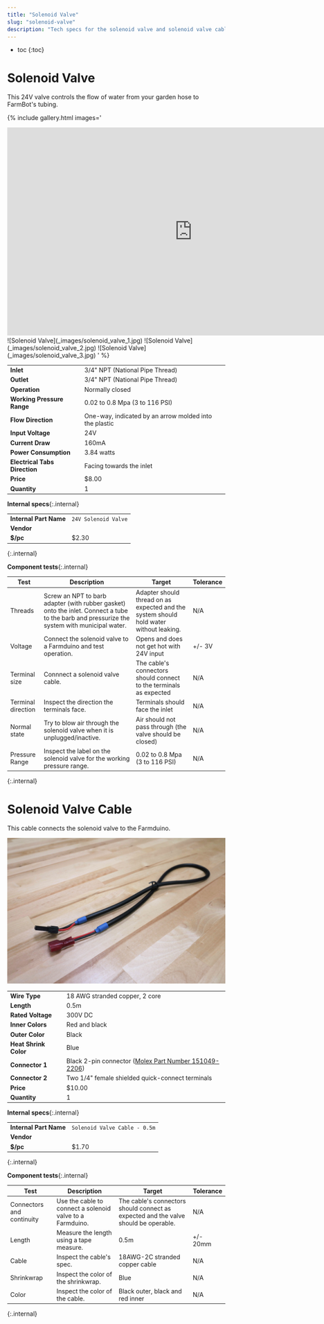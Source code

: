 ```yaml
---
title: "Solenoid Valve"
slug: "solenoid-valve"
description: "Tech specs for the solenoid valve and solenoid valve cable in FarmBot Genesis. Visit [our shop](http://shop.farm.bot) to purchase parts."
---
```


* toc
{:toc}

# Solenoid Valve

This 24V valve controls the flow of water from your garden hose to FarmBot's tubing.

{% include gallery.html images='
<iframe width="854" height="480" src="https://www.youtube.com/embed/MkIYGSv_tdA" frameborder="0" allow="accelerometer; autoplay; clipboard-write; encrypted-media; gyroscope; picture-in-picture" allowfullscreen></iframe>
![Solenoid Valve](_images/solenoid_valve_1.jpg)
![Solenoid Valve](_images/solenoid_valve_2.jpg)
![Solenoid Valve](_images/solenoid_valve_3.jpg)
' %}

|                              |                              |
|------------------------------|------------------------------|
|**Inlet**                     |3/4" NPT (National Pipe Thread)
|**Outlet**                    |3/4" NPT (National Pipe Thread)
|**Operation**                 |Normally closed
|**Working Pressure Range**    |0.02 to 0.8 Mpa (3 to 116 PSI)
|**Flow Direction**            |One-way, indicated by an arrow molded into the plastic
|**Input Voltage**             |24V
|**Current Draw**              |160mA
|**Power Consumption**         |3.84 watts
|**Electrical Tabs Direction** |Facing towards the inlet
|**Price**                     |$8.00
|**Quantity**                  |1

**Internal specs**{:.internal}

|                              |                              |
|------------------------------|------------------------------|
|**Internal Part Name**        |`24V Solenoid Valve`
|**Vendor**                    |
|**$/pc**                      |$2.30
{:.internal}

**Component tests**{:.internal}

|Test         |Description  |Target       |Tolerance    |
|-------------|-------------|-------------|-------------|
|Threads      |Screw an NPT to barb adapter (with rubber gasket) onto the inlet. Connect a tube to the barb and pressurize the system with municipal water.|Adapter should thread on as expected and the system should hold water without leaking.|N/A
|Voltage      |Connect the solenoid valve to a Farmduino and test operation.|Opens and does not get hot with 24V input|+/- 3V
|Terminal size|Connnect a solenoid valve cable.|The cable's connectors should connect to the terminals as expected|N/A
|Terminal direction|Inspect the direction the terminals face.|Terminals should face the inlet|N/A
|Normal state |Try to blow air through the solenoid valve when it is unplugged/inactive.|Air should not pass through (the valve should be closed)|N/A
|Pressure Range|Inspect the label on the solenoid valve for the working pressure range.|0.02 to 0.8 Mpa<br>(3 to 116 PSI)|N/A
{:.internal}

# Solenoid Valve Cable

This cable connects the solenoid valve to the Farmduino.

![Solenoid Valve Cable](_images/solenoid_valve_cable.jpg)

|                              |                              |
|------------------------------|------------------------------|
|**Wire Type**                 |18 AWG stranded copper, 2 core
|**Length**                    |0.5m
|**Rated Voltage**             |300V DC
|**Inner Colors**              |Red and black
|**Outer Color**               |Black
|**Heat Shrink Color**         |Blue
|**Connector 1**               |Black 2-pin connector ([Molex Part Number 151049-2206](https://www.molex.com/molex/products/datasheet.jsp?part=active/1510492206_CRIMP_HOUSINGS.xml))
|**Connector 2**               |Two 1/4" female shielded quick-connect terminals
|**Price**                     |$10.00
|**Quantity**                  |1

**Internal specs**{:.internal}

|                              |                              |
|------------------------------|------------------------------|
|**Internal Part Name**        |`Solenoid Valve Cable - 0.5m`
|**Vendor**                    |
|**$/pc**                      |$1.70
{:.internal}

**Component tests**{:.internal}

|Test         |Description  |Target       |Tolerance    |
|-------------|-------------|-------------|-------------|
|Connectors and continuity|Use the cable to connect a solenoid valve to a Farmduino.|The cable's connectors should connect as expected and the valve should be operable.|N/A
|Length       |Measure the length using a tape measure.|0.5m|+/- 20mm
|Cable        |Inspect the cable's spec.|18AWG-2C stranded copper cable|N/A
|Shrinkwrap   |Inspect the color of the shrinkwrap.|Blue|N/A
|Color        |Inspect the color of the cable.|Black outer, black and red inner|N/A
{:.internal}
